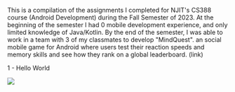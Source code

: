 This is a compilation of the assignments I completed for NJIT's CS388 course (Android Development) during the Fall Semester of 2023. At the beginning of the semester I had 0 mobile development experience, and only limited knowledge of Java/Kotlin. 
By the end of the semester, I was able to work in a team with 3 of my classmates to develop "MindQuest". an social mobile game for Android where users test their reaction speeds and memory skills and see how they rank on a global leaderboard. (link)

1 - Hello World

![](https://github.com/lorenzolopez99/Android-Development/tree/main/1%20-%20HelloWorld/helloworld.gif)
